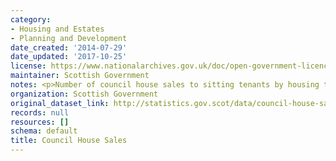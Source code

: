 ```yaml
---
category:
- Housing and Estates
- Planning and Development
date_created: '2014-07-29'
date_updated: '2017-10-25'
license: https://www.nationalarchives.gov.uk/doc/open-government-licence/version/3/
maintainer: Scottish Government
notes: <p>Number of council house sales to sitting tenants by housing type.</p>
organization: Scottish Government
original_dataset_link: http://statistics.gov.scot/data/council-house-sales
records: null
resources: []
schema: default
title: Council House Sales
---
```

